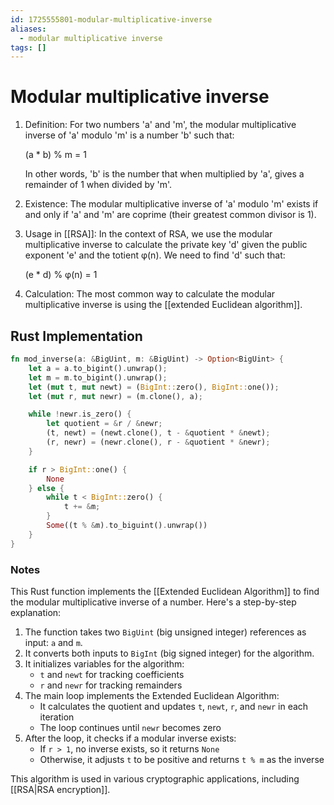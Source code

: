 ```yaml
---
id: 1725555801-modular-multiplicative-inverse
aliases:
  - modular multiplicative inverse
tags: []
---
```


# Modular multiplicative inverse
1. Definition:
   For two numbers 'a' and 'm', the modular multiplicative inverse of 'a' modulo 'm' is a number 'b' such that:
   
   (a * b) % m = 1

   In other words, 'b' is the number that when multiplied by 'a', gives a remainder of 1 when divided by 'm'.

2. Existence:
   The modular multiplicative inverse of 'a' modulo 'm' exists if and only if 'a' and 'm' are coprime (their greatest common divisor is 1).

3. Usage in [[RSA]]:
   In the context of RSA, we use the modular multiplicative inverse to calculate the private key 'd' given the public exponent 'e' and the totient φ(n). We need to find 'd' such that:
   
   (e * d) % φ(n) = 1

4. Calculation:
   The most common way to calculate the modular multiplicative inverse is using the [[extended Euclidean algorithm]].

## Rust Implementation
```rust
fn mod_inverse(a: &BigUint, m: &BigUint) -> Option<BigUint> {
    let a = a.to_bigint().unwrap();
    let m = m.to_bigint().unwrap();
    let (mut t, mut newt) = (BigInt::zero(), BigInt::one());
    let (mut r, mut newr) = (m.clone(), a);

    while !newr.is_zero() {
        let quotient = &r / &newr;
        (t, newt) = (newt.clone(), t - &quotient * &newt);
        (r, newr) = (newr.clone(), r - &quotient * &newr);
    }

    if r > BigInt::one() {
        None
    } else {
        while t < BigInt::zero() {
            t += &m;
        }
        Some((t % &m).to_biguint().unwrap())
    }
}
```
### Notes
This Rust function implements the [[Extended Euclidean Algorithm]] to find the modular multiplicative inverse of a number. Here's a step-by-step explanation:

1. The function takes two `BigUint` (big unsigned integer) references as input: `a` and `m`.
2. It converts both inputs to `BigInt` (big signed integer) for the algorithm.
3. It initializes variables for the algorithm:
   - `t` and `newt` for tracking coefficients
   - `r` and `newr` for tracking remainders
4. The main loop implements the Extended Euclidean Algorithm:
   - It calculates the quotient and updates `t`, `newt`, `r`, and `newr` in each iteration
   - The loop continues until `newr` becomes zero
5. After the loop, it checks if a modular inverse exists:
   - If `r > 1`, no inverse exists, so it returns `None`
   - Otherwise, it adjusts `t` to be positive and returns `t % m` as the inverse

This algorithm is used in various cryptographic applications, including [[RSA|RSA encryption]].
